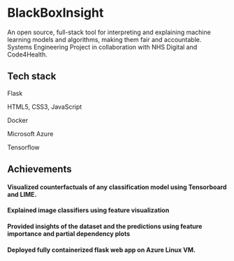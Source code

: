 # BlackBoxInsight

An open source, full-stack tool for interpreting and explaining machine learning models and algorithms, making them fair and accountable. Systems Engineering Project in collaboration with NHS Digital and Code4Health. 

## Tech stack
  Flask
  
  HTML5, CSS3, JavaScript
  
  Docker
  
  Microsoft Azure
  
  Tensorflow
  
  
  
## Achievements
  #### Visualized counterfactuals of any classification model using Tensorboard and LIME.
  #### Explained image classifiers using feature visualization
  #### Provided insights of the dataset and the predictions using feature importance and partial dependency plots
  #### Deployed fully containerized flask web app on Azure Linux VM. 
